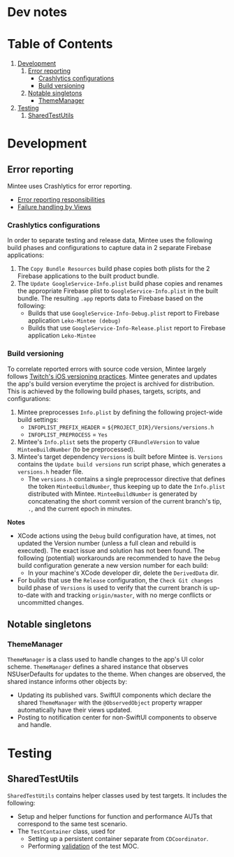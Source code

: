 # Dev notes

# Table of Contents
1. [Development](#development)
    1. [Error reporting](#error-reporting)
        * [Crashlytics configurations](#crashlytics-configurations)
        * [Build versioning](#build-versioning)
    1. [Notable singletons](#notable-singletons)
        * [ThemeManager](#thememanager)
1. [Testing](#testing)
    1. [SharedTestUtils](#sharedtestutils)

# Development

## Error reporting
Mintee uses Crashlytics for error reporting.
- [Error reporting responsibilities](../../pull_request_template.md#separation-of-error-reporting-responsibilities)
- [Failure handling by Views](../../pull_request_template.md#failure-handling-by-views)

### Crashlytics configurations
In order to separate testing and release data, Mintee uses the following build phases and configurations to capture data in 2 separate Firebase applications:  
1. The `Copy Bundle Resources` build phase copies both plists for the 2 Firebase applications to the built product bundle.
1. The `Update GoogleService-Info.plist` build phase copies and renames the appropriate Firebase plist to `GoogleService-Info.plist` in the built bundle. The resulting `.app` reports data to Firebase based on the following:  
    * Builds that use `GoogleService-Info-Debug.plist` report to Firebase application `Leko-Mintee (debug)`
    * Builds that use `GoogleService-Info-Release.plist` report to Firebase application `Leko-Mintee`

### Build versioning
To correlate reported errors with source code version, Mintee largely follows [Twitch's iOS versioning practices](https://blog.twitch.tv/en/2016/09/20/ios-versioning-89e02f0a5146/).
Mintee generates and updates the app's build version everytime the project is archived for distribution. This is achieved by the following build phases, targets, scripts, and configurations:  
1. Mintee preprocesses `Info.plist` by defining the following project-wide build settings:
    * `INFOPLIST_PREFIX_HEADER` = `${PROJECT_DIR}/Versions/versions.h`
    * `INFOPLIST_PREPROCESS` = `Yes`
1. Mintee's `Info.plist` sets the property `CFBundleVersion` to value `MinteeBuildNumber` (to be preprocessed).
1. Mintee's target dependency `Versions` is built before Mintee is. `Versions` contains the `Update build versions` run script phase, which generates a `versions.h` header file.
    * The `versions.h` contains a single preprocessor directive that defines the token `MinteeBuildNumber`, thus keeping up to date the `Info.plist` distributed with Mintee. `MinteeBuildNumber` is generated by concatenating the short commit version of the current branch's tip, `.`, and the current epoch in minutes.

__Notes__
* XCode actions using the `Debug` build configuration have, at times, not updated the Version number (unless a full clean and rebuild is executed). The exact issue and solution has not been found. The following (potential) workarounds are recommended to have the `Debug` build configuration generate a new version number for each build:  
    * In your machine's XCode developer dir, delete the `DerivedData` dir.
* For builds that use the `Release` configuration, the `Check Git changes` build phase of `Versions` is used to verify that the current branch is up-to-date with and tracking `origin/master`, with no merge conflicts or uncommitted changes.

## Notable singletons

### ThemeManager
`ThemeManager` is a class used to handle changes to the app's UI color scheme.
`ThemeManager` defines a shared instance that observes NSUserDefaults for updates to the theme. When changes are observed, the shared instance informs other objects by:
* Updating its published vars. SwiftUI components which declare the shared `ThemeManager` with the `@ObservedObject` property wrapper automatically have their views updated.
* Posting to notification center for non-SwiftUI components to observe and handle.

# Testing

## SharedTestUtils
`SharedTestUtils` contains helper classes used by test targets. It includes the following:
- Setup and helper functions for function and performance AUTs that correspond to the same test scenario.  
- The `TestContainer` class, used for
    - Setting up a persistent container separate from `CDCoordinator`.
    - Performing [validation](#data-validators) of the test MOC.